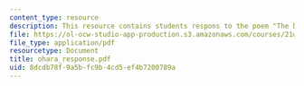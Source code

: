 ```yaml
---
content_type: resource
description: This resource contains students respons to the poem "The Day Lady Died."
file: https://ol-ocw-studio-app-production.s3.amazonaws.com/courses/21w-756-writing-and-reading-poems-fall-2006/8dcdb78f9a5bfc9b4cd5ef4b7200789a_ohara_response.pdf
file_type: application/pdf
resourcetype: Document
title: ohara_response.pdf
uid: 8dcdb78f-9a5b-fc9b-4cd5-ef4b7200789a
---
```

